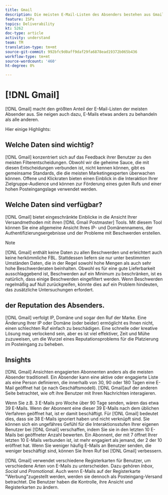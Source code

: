 ```yaml
---
title: Gmail
description: Die meisten E-Mail-Listen des Absenders bestehen aus Gmail. Sie neigen auch dazu, E-Mails etwas anders zu behandeln als alle anderen.
feature: ISPs
topics: Deliverability
kt: 5262
doc-type: article
activity: understand
team: TM
translation-type: tm+mt
source-git-commit: 992bfc9d0aff9daf29fa6878ead19372b065b436
workflow-type: tm+mt
source-wordcount: '460'
ht-degree: 0%

---
```



# [!DNL Gmail]

[!DNL Gmail] macht den größten Anteil der E-Mail-Listen der meisten Absender aus. Sie neigen auch dazu, E-Mails etwas anders zu behandeln als alle anderen.

Hier einige Highlights:

## Welche Daten sind wichtig?

[!DNL Gmail] konzentriert sich auf das Feedback ihrer Benutzer zu den meisten Filterentscheidungen. Obwohl wir die geheime Sauce, die mit diesen Entscheidungen verbunden ist, nicht kennen können, gibt es gemeinsame Standards, die die meisten Marketingexperten überwachen können. Offene und Klickraten bieten einen Einblick in die Interaktion Ihrer Zielgruppe-Audience und können zur Förderung eines guten Rufs und einer hohen Posteingangslage verwendet werden.

## Welche Daten sind verfügbar?

[!DNL Gmail] bietet eingeschränkte Einblicke in die Ansicht Ihrer Versandmethoden mit ihren  [!DNL Gmail Postmaster] Tools. Mit diesem Tool können Sie eine allgemeine Ansicht Ihres IP- und Domänennamens, der Authentifizierungsergebnisse und der Probleme mit Beschwerden erstellen.

>[!NOTE]
>
>[!DNL Gmail] enthält keine Daten zu allen Beschwerden und erleichtert auch keine herkömmliche FBL. Stattdessen liefern sie nur unter bestimmten Umständen Daten, die in der Regel sowohl hohe Mengen als auch sehr hohe Beschwerderaten beinhalten. Obwohl es für eine gute Lieferbarkeit ausschlaggebend ist, Beschwerden auf ein Minimum zu beschränken, ist es natürlich, dass einige Beschwerden eingefiltert werden. Wenn Beschwerden regelmäßig auf Null zurückgreifen, könnte dies auf ein Problem hindeuten, das zusätzliche Untersuchungen erfordert.

## der Reputation des Absenders.

[!DNL Gmail] verfolgt IP, Domäne und sogar den Ruf der Marke. Eine Änderung Ihrer IP oder Domäne (oder beider) ermöglicht es Ihnen nicht, einen schlechten Ruf einfach zu beschädigen. Eine schnelle oder kreative Lösung mag verlockend sein, aber es ist viel effektiver, Zeit und Mühe zuzuweisen, um die Wurzel eines Reputationsproblems für die Platzierung im Posteingang zu beheben.

## Insights

[!DNL Gmail] Ansichten engagierten Abonnenten anders als die meisten Absender traditionell. Ein Absender kann eine aktive oder engagierte Liste als eine Person definieren, die innerhalb von 30, 90 oder 180 Tagen eine E-Mail geöffnet hat (je nach Geschäftsmodell). [!DNL Gmail]auf der anderen Seite betrachtet, wie oft ihre Benutzer mit Ihren Nachrichten interagieren.

Wenn Sie z.B. 3 E-Mails pro Woche über 90 Tage senden, wären das etwa 39 E-Mails. Wenn der Abonnent eine dieser 39 E-Mails nach dem üblichen Verfahren geöffnet hat, ist er damit beschäftigt. Für [!DNL Gmail] bedeutet dies, dass sie 38 E-Mails ignoriert haben und nicht verknüpft sind. Sie können sich ein ungefähres Gefühl für die Interaktionsstufen Ihrer eigenen Benutzer bei [!DNL Gmail] verschaffen, indem Sie sie in den letzten 10 E-Mails bei geöffneter Anzahl bewerten. Ein Abonnent, der mit 7 öffnet Ihrer letzten 10 E-Mails verbunden ist, ist mehr engagiert als jemand, der 2 der 10 eröffnet hat. Wenn Sie weniger häufig E-Mails an Benutzer senden, die weniger beschäftigt sind, können Sie Ihren Ruf bei [!DNL Gmail] verbessern.

[!DNL Gmail] verwendet verschiedene Registerkarten für Benutzer, um verschiedene Arten von E-Mails zu unterscheiden. Dazu gehören *Inbox*, *Social* und *Promotional*. Auch wenn E-Mails auf der Registerkarte &quot;Werbung&quot;zugestellt werden, werden sie dennoch als Posteingang-Versand betrachtet. Die Benutzer haben die Kontrolle, ihre Ansicht und Registerkarten zu ändern.
